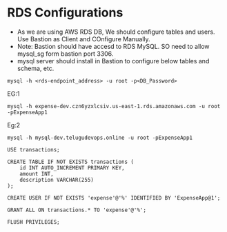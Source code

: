 # RDS Configurations
* As we are using AWS RDS DB, We should configure tables and users. Use Bastion as Client and COnfigure Manually. 
* Note: Bastion should have accesd to RDS MySQL. SO need to allow mysql_sg form bastion port 3306.
* mysql server should install in Bastion to configure below tables and schema, etc.

```
mysql -h <rds-endpoint_address> -u root -p<DB_Password>
```
EG:1
``` 
mysql -h expense-dev.czn6yzxlcsiv.us-east-1.rds.amazonaws.com -u root -pExpenseApp1
```
Eg:2
```
mysql -h mysql-dev.telugudevops.online -u root -pExpenseApp1
```

```
USE transactions;
```
```
CREATE TABLE IF NOT EXISTS transactions (
    id INT AUTO_INCREMENT PRIMARY KEY,
    amount INT,
    description VARCHAR(255)
);
```

```
CREATE USER IF NOT EXISTS 'expense'@'%' IDENTIFIED BY 'ExpenseApp@1';

```

```
GRANT ALL ON transactions.* TO 'expense'@'%';
```

```
FLUSH PRIVILEGES;
```

